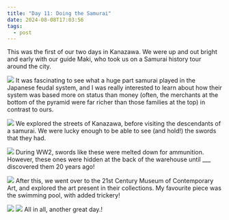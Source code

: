 ```yaml
---
title: "Day 11: Doing the Samurai"
date: 2024-08-08T17:03:56
tags:
  - post
---
```

 This was the first of our two days in Kanazawa. We were up and out bright and early with our guide Maki, who took us on a Samurai history tour around the city. 

![](/japan/media/1000020142.jpg)
It was fascinating to see what a huge part samurai played in the Japanese feudal system, and I was really interested to learn about how their system was based more on status than money (often, the merchants at the bottom of the pyramid were far richer than those families at the top) in contrast to ours.

![](/japan/media/1000020168.jpg)
We explored the streets of Kanazawa, before visiting the descendants of a samurai. We were lucky enough to be able to see (and hold!) the swords that they had. 

![](/japan/media/1000020192.jpg)
During WW2, swords like these were melted down for ammunition. However, these ones were hidden at the back of the warehouse until ___ discovered them 20 years ago!

![](/japan/media/1000020201.jpg)
After this, we went over to the 21st Century Museum of Contemporary Art, and explored the art present in their collections. My favourite piece was the swimming pool, with added trickery!

![](/japan/media/1000020240.jpg)
![](/japan/media/1000020257.jpg)
All in all, another great day.!
